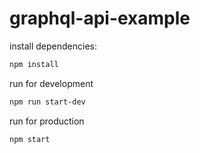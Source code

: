 # graphql-api-example

install dependencies:

```sh
npm install
```

run for development
```sh
npm run start-dev
```

run for production
```sh
npm start
```
